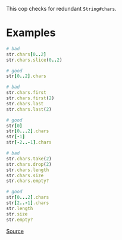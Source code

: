 
This cop checks for redundant `String#chars`.

# Examples

```ruby
# bad
str.chars[0..2]
str.chars.slice(0..2)

# good
str[0..2].chars

# bad
str.chars.first
str.chars.first(2)
str.chars.last
str.chars.last(2)

# good
str[0]
str[0...2].chars
str[-1]
str[-2..-1].chars

# bad
str.chars.take(2)
str.chars.drop(2)
str.chars.length
str.chars.size
str.chars.empty?

# good
str[0...2].chars
str[2..-1].chars
str.length
str.size
str.empty?
```

[Source](http://www.rubydoc.info/gems/rubocop/RuboCop/Cop/Performance/RedundantStringChars)
